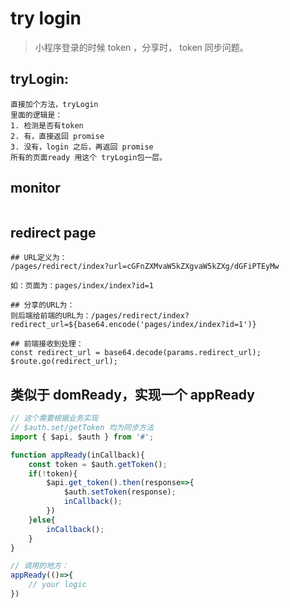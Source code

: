 # try login
> 小程序登录的时候 token ，分享时， token 同步问题。

## tryLogin:
~~~
直接加个方法，tryLogin
里面的逻辑是：
1. 检测是否有token
2. 有，直接返回 promise
3. 没有，login 之后，再返回 promise
所有的页面ready 用这个 tryLogin包一层。
~~~

## monitor
~~~
~~~

## redirect page
~~~
## URL定义为：
/pages/redirect/index?url=cGFnZXMvaW5kZXgvaW5kZXg/dGFiPTEyMw

如：页面为：pages/index/index?id=1

## 分享的URL为：
则后端给前端的URL为：/pages/redirect/index?redirect_url=${base64.encode('pages/index/index?id=1')}

## 前端接收到处理：
const redirect_url = base64.decode(params.redirect_url);
$route.go(redirect_url);
~~~

## 类似于 domReady，实现一个 appReady
```js
// 这个需要根据业务实现
// $auth.set/getToken 均为同步方法
import { $api, $auth } from '#';

function appReady(inCallback){
    const token = $auth.getToken();
    if(!token){
        $api.get_token().then(response=>{
            $auth.setToken(response);
            inCallback();
        })
    }else{
        inCallback();
    }
}

// 调用的地方：
appReady(()=>{
    // your logic
})
```
